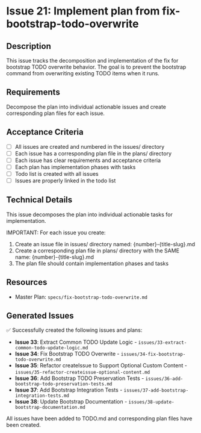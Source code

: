 # Issue 21: Implement plan from fix-bootstrap-todo-overwrite

## Description
This issue tracks the decomposition and implementation of the fix for bootstrap TODO overwrite behavior. The goal is to prevent the bootstrap command from overwriting existing TODO items when it runs.

## Requirements
Decompose the plan into individual actionable issues and create corresponding plan files for each issue.

## Acceptance Criteria
- [ ] All issues are created and numbered in the issues/ directory
- [ ] Each issue has a corresponding plan file in the plans/ directory
- [ ] Each issue has clear requirements and acceptance criteria
- [ ] Each plan has implementation phases with tasks
- [ ] Todo list is created with all issues
- [ ] Issues are properly linked in the todo list

## Technical Details
This issue decomposes the plan into individual actionable tasks for implementation.

IMPORTANT: For each issue you create:
1. Create an issue file in issues/ directory named: {number}-{title-slug}.md
2. Create a corresponding plan file in plans/ directory with the SAME name: {number}-{title-slug}.md
3. The plan file should contain implementation phases and tasks

## Resources
- Master Plan: `specs/fix-bootstrap-todo-overwrite.md`

## Generated Issues

✅ Successfully created the following issues and plans:
- **Issue 33**: Extract Common TODO Update Logic - `issues/33-extract-common-todo-update-logic.md`
- **Issue 34**: Fix Bootstrap TODO Overwrite - `issues/34-fix-bootstrap-todo-overwrite.md`
- **Issue 35**: Refactor createIssue to Support Optional Custom Content - `issues/35-refactor-createissue-optional-content.md`
- **Issue 36**: Add Bootstrap TODO Preservation Tests - `issues/36-add-bootstrap-todo-preservation-tests.md`
- **Issue 37**: Add Bootstrap Integration Tests - `issues/37-add-bootstrap-integration-tests.md`
- **Issue 38**: Update Bootstrap Documentation - `issues/38-update-bootstrap-documentation.md`

All issues have been added to TODO.md and corresponding plan files have been created.
